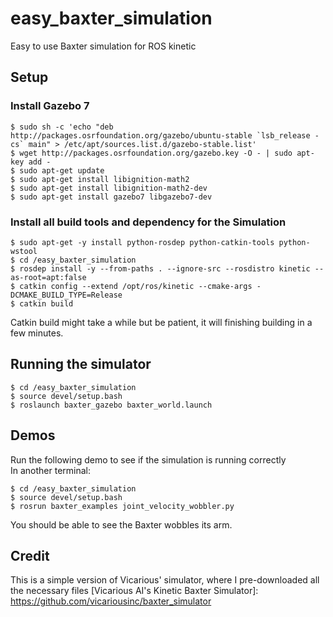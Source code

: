 # easy_baxter_simulation
Easy to use Baxter simulation for ROS kinetic

## Setup 
### Install Gazebo 7
```
$ sudo sh -c 'echo "deb http://packages.osrfoundation.org/gazebo/ubuntu-stable `lsb_release -cs` main" > /etc/apt/sources.list.d/gazebo-stable.list'
$ wget http://packages.osrfoundation.org/gazebo.key -O - | sudo apt-key add -
$ sudo apt-get update
$ sudo apt-get install libignition-math2
$ sudo apt-get install libignition-math2-dev
$ sudo apt-get install gazebo7 libgazebo7-dev
```
### Install all build tools and dependency for the Simulation
```
$ sudo apt-get -y install python-rosdep python-catkin-tools python-wstool  
$ cd /easy_baxter_simulation
$ rosdep install -y --from-paths . --ignore-src --rosdistro kinetic --as-root=apt:false
$ catkin config --extend /opt/ros/kinetic --cmake-args -DCMAKE_BUILD_TYPE=Release
$ catkin build
``` 
Catkin build might take a while but be patient, it will finishing building in a few minutes.

## Running the simulator
```
$ cd /easy_baxter_simulation
$ source devel/setup.bash
$ roslaunch baxter_gazebo baxter_world.launch
```

## Demos
Run the following demo to see if the simulation is running correctly   
In another terminal:  
```
$ cd /easy_baxter_simulation
$ source devel/setup.bash
$ rosrun baxter_examples joint_velocity_wobbler.py
```
You should be able to see the Baxter wobbles its arm.


## Credit
This is a simple version of Vicarious' simulator, where I pre-downloaded all the necessary files
[Vicarious AI's Kinetic Baxter Simulator]: https://github.com/vicariousinc/baxter_simulator
